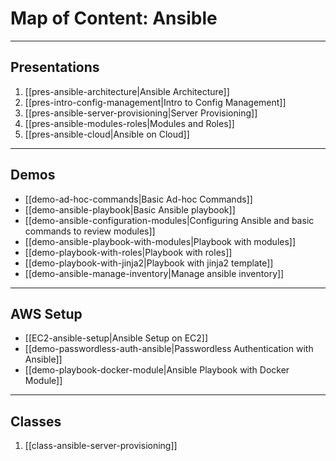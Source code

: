 
# Map of Content: Ansible
---
## Presentations
1. [[pres-ansible-architecture|Ansible Architecture]]
2. [[pres-intro-config-management|Intro to Config Management]]
3. [[pres-ansible-server-provisioning|Server Provisioning]]
4. [[pres-ansible-modules-roles|Modules and Roles]] 
5. [[pres-ansible-cloud|Ansible on Cloud]]
---
## Demos
- [[demo-ad-hoc-commands|Basic Ad-hoc Commands]]
- [[demo-ansible-playbook|Basic Ansible playbook]]
- [[demo-ansible-configuration-modules|Configuring Ansible and basic commands to review modules]]
- [[demo-ansible-playbook-with-modules|Playbook with modules]]
- [[demo-playbook-with-roles|Playbook with roles]]
- [[demo-playbook-with-jinja2|Playbook with jinja2 template]]
- [[demo-ansible-manage-inventory|Manage ansible inventory]]
---
## AWS Setup
- [[EC2-ansible-setup|Ansible Setup on EC2]]
- [[demo-passwordless-auth-ansible|Passwordless Authentication with Ansible]]
- [[demo-playbook-docker-module|Ansible Playbook with Docker Module]]
---
## Classes
1. [[class-ansible-server-provisioning]]